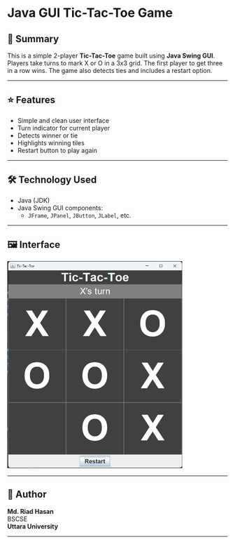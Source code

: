# Java GUI Tic-Tac-Toe Game

## 📝 Summary

This is a simple 2-player **Tic-Tac-Toe** game built using **Java Swing GUI**. Players take turns to mark X or O in a 3x3 grid. The first player to get three in a row wins. The game also detects ties and includes a restart option.

---

## ⭐ Features

- Simple and clean user interface
- Turn indicator for current player
- Detects winner or tie
- Highlights winning tiles
- Restart button to play again

---

## 🛠️ Technology Used

- Java (JDK)
- Java Swing GUI components:
  - `JFrame`, `JPanel`, `JButton`, `JLabel`, etc.

---

## 🖼️ Interface
<img src="tictactoe.png" alt="Tic-Tac-Toe Screenshot" width="400"/>

---

## 👤 Author

**Md. Riad Hasan**  
BSCSE   
**Uttara University**

---

